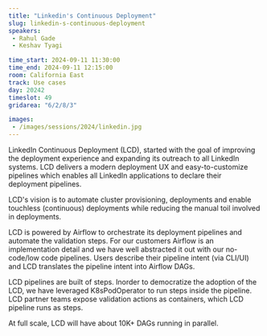 ```yaml
---
title: "Linkedin's Continuous Deployment"
slug: linkedin-s-continuous-deployment
speakers:
 - Rahul Gade
 - Keshav Tyagi

time_start: 2024-09-11 11:30:00
time_end: 2024-09-11 12:15:00
room: California East
track: Use cases
day: 20242
timeslot: 49
gridarea: "6/2/8/3"

images: 
 - /images/sessions/2024/linkedin.jpg
---
```


LinkedIn Continuous Deployment (LCD), started with the goal of improving the deployment experience and expanding its outreach to all LinkedIn systems. LCD delivers a modern deployment UX and easy-to-customize pipelines which enables all LinkedIn applications to declare their deployment pipelines.
 
 
 
 LCD's vision is to automate cluster provisioning, deployments and enable touchless (continuous) deployments while reducing the manual toil involved in deployments.
 
 
 
 LCD is powered by Airflow to orchestrate its deployment pipelines and automate the validation steps. For our customers Airflow is an implementation detail and we have well abstracted it out with our no-code/low code pipelines. Users describe their pipeline intent (via CLI/UI) and LCD translates the pipeline intent into Airflow DAGs. 
 
 
 
 LCD pipelines are built of steps. Inorder to democratize the adoption of the LCD, we have leveraged K8sPodOperator to run steps inside the pipeline. LCD partner teams expose validation actions as containers, which LCD pipeline runs as steps. 
 
 
 
 At full scale, LCD will have about 10K+ DAGs running in parallel.